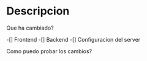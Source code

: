 # Descripcion
Que ha cambiado?

-[] Frontend
-[] Backend
-[] Configuracion del server

Como puedo probar los cambios?
